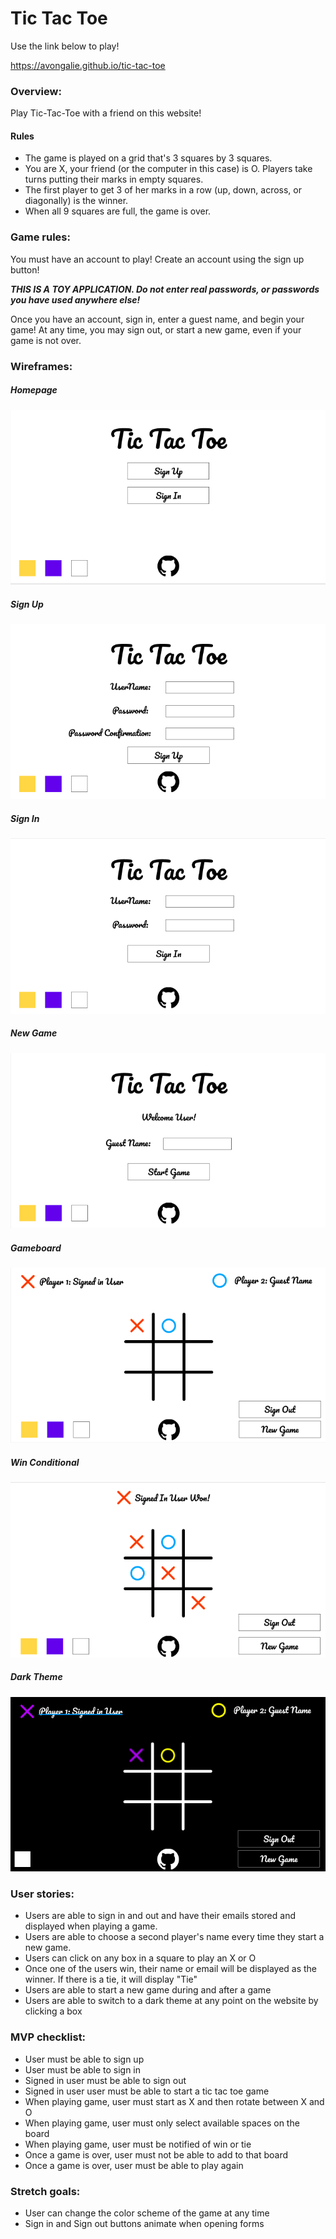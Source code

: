 # Tic Tac Toe

Use the link below to play!

https://avongalie.github.io/tic-tac-toe

### Overview:
Play Tic-Tac-Toe with a friend on this website! 
#### Rules
* The game is played on a grid that's 3 squares by 3 squares.
* You are X, your friend (or the computer in this case) is O. Players take turns putting their marks in empty squares.
* The first player to get 3 of her marks in a row (up, down, across, or diagonally) is the winner.
* When all 9 squares are full, the game is over.

### Game rules:
You must have an account to play! Create an account using the sign up button!

**_THIS IS A TOY APPLICATION. Do not enter real passwords, or passwords you have used anywhere else!_**

Once you have an account, sign in, enter a guest name, and begin your game!
At any time, you may sign out, or start a new game, even if your game is not over. 

### Wireframes: 
##### Homepage
![HomePage](/wireframes/homepage.png)
##### Sign Up
![Sign Up](/wireframes/sign_up.png)
##### Sign In
![Sign In](/wireframes/sign_in.png)
##### New Game
![New Game](/wireframes/new_game.png)
##### Gameboard
![Gameboard](/wireframes/gameboard.png)
##### Win Conditional
![Win Conditional](/wireframes/win_conditional.png)
##### Dark Theme
![Dark Theme](/wireframes/dark_theme.png)

### User stories: 
* Users are able to sign in and out and have their emails stored and displayed when playing a game.
* Users are able to choose a second player's name every time they start a new game.
* Users can click on any box in a square to play an X or O
* Once one of the users win, their name or email will be displayed as the winner. If there is a tie, it will display "Tie"
* Users are able to start a new game during and after a game
* Users are able to switch to a dark theme at any point on the website by clicking a box

### MVP checklist: 
* User must be able to sign up
* User must be able to sign in
* Signed in user must be able to sign out
* Signed in user user must be able to start a tic tac toe game
* When playing game, user must start as X and then rotate between X and O
* When playing game, user must only select available spaces on the board
* When playing game, user must be notified of win or tie
* Once a game is over, user must not be able to add to that board
* Once a game is over, user must be able to play again

### Stretch goals: 
* User can change the color scheme of the game at any time
* Sign in and Sign out buttons animate when opening forms 


